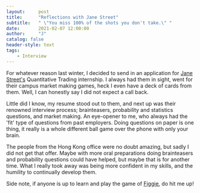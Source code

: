 ```yaml
---
layout:     post
title:      "Reflections with Jane Street"
subtitle:   " \"You miss 100% of the shots you don't take.\" "
date:       2021-02-07 12:00:00
author:     "J"
catalog: false
header-style: text
tags:
    - Interview
---
```


For whatever reason last winter, I decided to send in an application for [Jane Street's](https://www.janestreet.com/) Quantitative Trading internship. I always had them in sight, went for their campus market making games, heck I even have a deck of cards from them.  Well, I can honestly say I did not expect a call back.

Little did I know, my resume stood out to them, and next up was their renowned interview process; brainteasers, probability and statistics questions, and market making. An eye-opener to me, who always had the 'fit' type of questions from past employers. Doing questions on paper is one thing, it really is a whole different ball game over the phone with only your brain.

The people from the Hong Kong office were no doubt amazing, but sadly I did not get that offer. Maybe with more oral preparations doing brainteasers and probability questions could have helped, but maybe that is for another time. What I really took away was being more confident in my skills, and the humility to continually develop them.

Side note, if anyone is up to learn and play the game of [Figgie](https://www.janestreet.com/figgie/), do hit me up!
